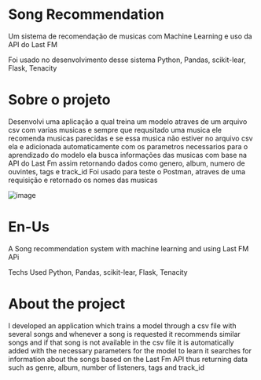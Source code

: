 # Song Recommendation

Um sistema de recomendação de musicas com Machine Learning e uso da API do Last FM

Foi usado no desenvolvimento desse sistema Python, Pandas, scikit-lear, Flask, Tenacity

# Sobre o projeto
Desenvolvi uma aplicação a qual treina um modelo atraves de um arquivo csv com varias musicas e sempre que requsitado uma musica ele recomenda musicas parecidas e se essa musica não estiver no arquivo csv ela e adicionada automaticamente com os parametros necessarios para o aprendizado do modelo ela busca informações das musicas com base na API do Last Fm assim retornando dados como genero, album, numero de ouvintes, tags e track_id
Foi usado para teste o Postman, atraves de uma requisição e retornado os nomes das musicas 

![image](https://github.com/user-attachments/assets/b5e646ac-96a4-41c0-9378-a8a94f7b72a6)


# En-Us
A Song recommendation system with machine learning and using Last FM APi

Techs Used  Python, Pandas, scikit-lear, Flask, Tenacity

# About the project
I developed an application which trains a model through a csv file with several songs and whenever a song is requested it recommends similar songs and if that song is not available in the csv file it is automatically added with the necessary parameters for the model to learn it searches for information about the songs based on the Last Fm API thus returning data such as genre, album, number of listeners, tags and track_id
